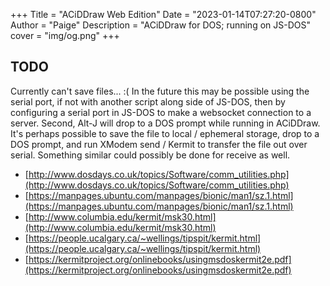 +++
Title = "ACiDDraw Web Edition"
Date = "2023-01-14T07:27:20-0800"
Author = "Paige"
Description = "ACiDDraw for DOS; running on JS-DOS"
cover = "img/og.png"
+++

<link rel="stylesheet" href="/emulators-ui/emulators-ui.css">
<div id="dosbox-wrapper">
<div id="dosbox"></div>
</div>
<script src="/emulators/emulators.js"></script>
<script src="/emulators-ui/emulators-ui.js"></script>
<script>
  document.addEventListener("DOMContentLoaded", function(event) { 
    emulators.pathPrefix = "/emulators/";
    Dos(document.getElementById("dosbox")).run("/jsdos/acid.zip");
  });
</script>


## TODO
Currently can't save files... :( In the future this may be possible using the serial port, if not with another script along side of JS-DOS, then
by configuring a serial port in JS-DOS to make a websocket connection to a server. Second, Alt-J will drop to a DOS prompt while running in ACiDDraw. 
It's perhaps possible to save the file to local / ephemeral storage, drop to a DOS prompt, and run XModem send / Kermit to transfer the file out over
serial. Something similar could possibly be done for receive as well. 

- [http://www.dosdays.co.uk/topics/Software/comm_utilities.php](http://www.dosdays.co.uk/topics/Software/comm_utilities.php)
- [https://manpages.ubuntu.com/manpages/bionic/man1/sz.1.html](https://manpages.ubuntu.com/manpages/bionic/man1/sz.1.html)
- [http://www.columbia.edu/kermit/msk30.html](http://www.columbia.edu/kermit/msk30.html)
- [https://people.ucalgary.ca/~wellings/tipspit/kermit.html](https://people.ucalgary.ca/~wellings/tipspit/kermit.html)
- [https://kermitproject.org/onlinebooks/usingmsdoskermit2e.pdf](https://kermitproject.org/onlinebooks/usingmsdoskermit2e.pdf)
